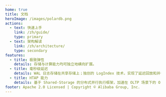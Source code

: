 ```yaml
---
home: true
title: 文档
heroImage: /images/polardb.png
actions:
  - text: 快速上手
    link: /zh/guide/
    type: primary
  - text: 架构解读
    link: /zh/architecture/
    type: secondary
features:
  - title: 极致弹性
    details: 存储与计算能力均可独立地横向扩展。
  - title: 毫秒级延迟
    details: WAL 日志存储在共享存储上；独创的 LogIndex 技术，实现了延迟回放和并行回放，理论上最大程度地缩小了 RW 和 RO 节点间的延迟。
  - title: HTAP 能力
    details: 基于 Shared-Storage 的分布式并行执行框架，加速在 OLTP 场景下的 OLAP 查询。
footer: Apache 2.0 Licensed | Copyright © Alibaba Group, Inc.
---
```

